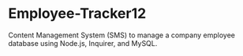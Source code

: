 # Employee-Tracker12
Content Management System (SMS) to manage a company employee database using Node.js, Inquirer, and MySQL.
